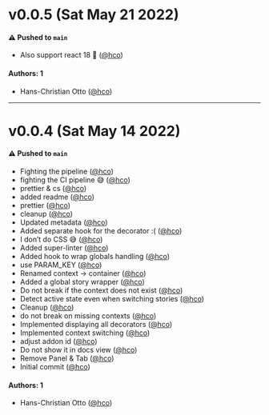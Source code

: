 # v0.0.5 (Sat May 21 2022)

#### ⚠️ Pushed to `main`

- Also support react 18 🦜 ([@hco](https://github.com/hco))

#### Authors: 1

- Hans-Christian Otto ([@hco](https://github.com/hco))

---

# v0.0.4 (Sat May 14 2022)

#### ⚠️ Pushed to `main`

- Fighting the pipeline ([@hco](https://github.com/hco))
- fighting the CI pipeline 😅 ([@hco](https://github.com/hco))
- prettier & cs ([@hco](https://github.com/hco))
- added readme ([@hco](https://github.com/hco))
- prettier ([@hco](https://github.com/hco))
- cleanup ([@hco](https://github.com/hco))
- Updated metadata ([@hco](https://github.com/hco))
- Added separate hook for the decorator :( ([@hco](https://github.com/hco))
- I don’t do CSS 😅 ([@hco](https://github.com/hco))
- Added super-linter ([@hco](https://github.com/hco))
- Added hook to wrap globals handling ([@hco](https://github.com/hco))
- use PARAM_KEY ([@hco](https://github.com/hco))
- Renamed context -> container ([@hco](https://github.com/hco))
- Added a global story wrapper ([@hco](https://github.com/hco))
- Do not break if the context does not exist ([@hco](https://github.com/hco))
- Detect active state even when switching stories ([@hco](https://github.com/hco))
- Cleanup ([@hco](https://github.com/hco))
- do not break on missing contexts ([@hco](https://github.com/hco))
- Implemented displaying all decorators ([@hco](https://github.com/hco))
- Implemented context switching ([@hco](https://github.com/hco))
- adjust addon id ([@hco](https://github.com/hco))
- Do not show it in docs view ([@hco](https://github.com/hco))
- Remove Panel & Tab ([@hco](https://github.com/hco))
- Initial commit ([@hco](https://github.com/hco))

#### Authors: 1

- Hans-Christian Otto ([@hco](https://github.com/hco))
